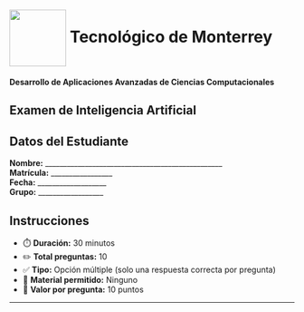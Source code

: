# <img src="https://upload.wikimedia.org/wikipedia/commons/thumb/4/47/Logo_del_Tecnologico_de_Monterrey.svg/1200px-Logo_del_Tecnologico_de_Monterrey.svg.png" width="100" style="vertical-align: middle"> Tecnológico de Monterrey  
**Desarrollo de Aplicaciones Avanzadas de Ciencias Computacionales**  

## Examen de Inteligencia Artificial

## Datos del Estudiante
**Nombre:** _________________________________________________  
**Matrícula:** _________________  
**Fecha:** ___________________  
**Grupo:** __________________  

## Instrucciones
- ⏱️ **Duración:** 30 minutos
- ✏️ **Total preguntas:** 10
- ✅ **Tipo:** Opción múltiple (solo una respuesta correcta por pregunta)
- 📝 **Material permitido:** Ninguno
- 📌 **Valor por pregunta:** 10 puntos

---
